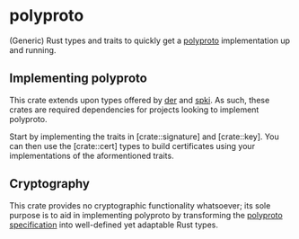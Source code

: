 # polyproto

(Generic) Rust types and traits to quickly get a
[polyproto](https://docs.polyphony.chat/Protocol%20Specifications/core/) implementation up and
running.

## Implementing polyproto

This crate extends upon types offered by [der](https://crates.io/crates/der) and
[spki](https://crates.io/crates/spki). As such, these crates are required dependencies for
projects looking to implement polyproto.

Start by implementing the traits in [crate::signature] and [crate::key]. You can then
use the [crate::cert] types to build certificates using your implementations of the
aformentioned traits.

## Cryptography

This crate provides no cryptographic functionality whatsoever; its sole purpose is to aid in
implementing polyproto by transforming the
[polyproto specification](https://docs.polyphony.chat/Protocol%20Specifications/core/) into
well-defined yet adaptable Rust types.
